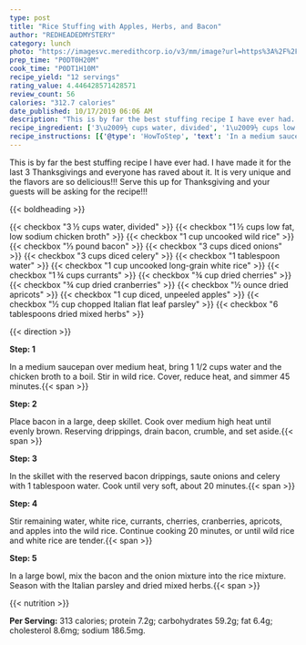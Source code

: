 ```yaml
---
type: post
title: "Rice Stuffing with Apples, Herbs, and Bacon"
author: "REDHEADEDMYSTERY"
category: lunch
photo: "https://imagesvc.meredithcorp.io/v3/mm/image?url=https%3A%2F%2Fimages.media-allrecipes.com%2Fuserphotos%2F302658.jpg"
prep_time: "P0DT0H20M"
cook_time: "P0DT1H10M"
recipe_yield: "12 servings"
rating_value: 4.446428571428571
review_count: 56
calories: "312.7 calories"
date_published: 10/17/2019 06:06 AM
description: "This is by far the best stuffing recipe I have ever had. I have made it for the last 3 Thanksgivings and everyone has raved about it. It is very unique and the flavors are so delicious!!! Serve this up for Thanksgiving and your guests will be asking for the recipe!!!"
recipe_ingredient: ['3\u2009½ cups water, divided', '1\u2009½ cups low fat, low sodium chicken broth', '1 cup uncooked wild rice', '⅓ pound bacon', '3 cups diced onions', '3 cups diced celery', '1 tablespoon water', '1 cup uncooked long-grain white rice', '1\u2009¾ cups currants', '¾ cup  dried cherries', '¾ cup dried cranberries', '½ ounce dried apricots', '1 cup diced, unpeeled apples', '½ cup chopped Italian flat leaf parsley', '6 tablespoons dried mixed herbs']
recipe_instructions: [{'@type': 'HowToStep', 'text': 'In a medium saucepan over medium heat, bring 1 1/2 cups water and the chicken broth to a boil. Stir in wild rice. Cover, reduce heat, and simmer 45 minutes.\n'}, {'@type': 'HowToStep', 'text': 'Place bacon in a large, deep skillet. Cook over medium high heat until evenly brown. Reserving drippings, drain bacon, crumble, and set aside.\n'}, {'@type': 'HowToStep', 'text': 'In the skillet with the reserved bacon drippings, saute onions and celery with 1 tablespoon water. Cook until very soft, about 20 minutes.\n'}, {'@type': 'HowToStep', 'text': 'Stir remaining water, white rice, currants, cherries, cranberries, apricots, and apples into the wild rice. Continue cooking 20 minutes, or until wild rice and white rice are tender.\n'}, {'@type': 'HowToStep', 'text': 'In a large bowl, mix the bacon and the onion mixture into the rice mixture. Season with the Italian parsley and dried mixed herbs.\n'}]
---
```


This is by far the best stuffing recipe I have ever had. I have made it for the last 3 Thanksgivings and everyone has raved about it. It is very unique and the flavors are so delicious!!! Serve this up for Thanksgiving and your guests will be asking for the recipe!!! 

{{< boldheading >}}

{{< checkbox "3 ½ cups water, divided" >}}
{{< checkbox "1 ½ cups low fat, low sodium chicken broth" >}}
{{< checkbox "1 cup uncooked wild rice" >}}
{{< checkbox "⅓ pound bacon" >}}
{{< checkbox "3 cups diced onions" >}}
{{< checkbox "3 cups diced celery" >}}
{{< checkbox "1 tablespoon water" >}}
{{< checkbox "1 cup uncooked long-grain white rice" >}}
{{< checkbox "1 ¾ cups currants" >}}
{{< checkbox "¾ cup  dried cherries" >}}
{{< checkbox "¾ cup dried cranberries" >}}
{{< checkbox "½ ounce dried apricots" >}}
{{< checkbox "1 cup diced, unpeeled apples" >}}
{{< checkbox "½ cup chopped Italian flat leaf parsley" >}}
{{< checkbox "6 tablespoons dried mixed herbs" >}}


{{< direction >}}

**Step: 1**

In a medium saucepan over medium heat, bring 1 1/2 cups water and the chicken broth to a boil. Stir in wild rice. Cover, reduce heat, and simmer 45 minutes.{{< span >}}

**Step: 2**

Place bacon in a large, deep skillet. Cook over medium high heat until evenly brown. Reserving drippings, drain bacon, crumble, and set aside.{{< span >}}

**Step: 3**

In the skillet with the reserved bacon drippings, saute onions and celery with 1 tablespoon water. Cook until very soft, about 20 minutes.{{< span >}}

**Step: 4**

Stir remaining water, white rice, currants, cherries, cranberries, apricots, and apples into the wild rice. Continue cooking 20 minutes, or until wild rice and white rice are tender.{{< span >}}

**Step: 5**

In a large bowl, mix the bacon and the onion mixture into the rice mixture. Season with the Italian parsley and dried mixed herbs.{{< span >}}

{{< nutrition >}}

**Per Serving:** 313 calories; protein 7.2g; carbohydrates 59.2g; fat 6.4g; cholesterol 8.6mg; sodium 186.5mg.